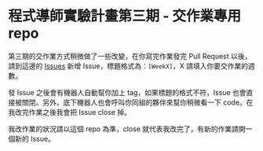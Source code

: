 # 程式導師實驗計畫第三期 - 交作業專用 repo

第三期的交作業方式稍微做了一些改變，在你寫完作業發完 Pull Request 以後，請到這邊的 [Issues](https://github.com/Lidemy/homeworks-3rd/issues) 新增 Issue，標題格式為：`[WeekX]`，X 請填入你要交作業的週數。

發 Issue 之後會有機器人自動幫你加上 tag，如果標題的格式不符，Issue 也會直接被關閉。另外，底下機器人也會呼叫你同組的夥伴來幫你稍微看一下 code。在我改完作業之後我會把 Issue close 掉。

我改作業的狀況請以這個 repo 為準，close 就代表我改完了，有新的作業請開一個新的 Issue。
